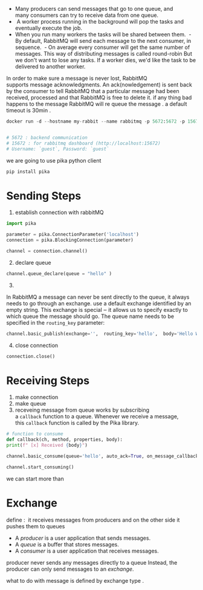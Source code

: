 
- Many producers can send messages that go to one queue, and many consumers can try to receive data from one queue.
-  A worker process running in the background will pop the tasks and eventually execute the job.
- When you run many workers the tasks will be shared between them.
 - By default, RabbitMQ will send each message to the next consumer, in sequence.
 - On average every consumer will get the same number of messages. This way of distributing messages is called round-robin
But we don't want to lose any tasks. If a worker dies, we'd like the task to be delivered to another worker.


In order to make sure a message is never lost, RabbitMQ supports message acknowledgments. An ack(nowledgement) is sent back by the consumer to tell RabbitMQ that a particular message had been received, processed and that RabbitMQ is free to delete it.
if any thing bad happens to the message RabbitMQ will re queue the message .
a default timeout is 30min . 

```python
docker run -d --hostname my-rabbit --name rabbitmq -p 5672:5672 -p 15672:15672 rabbitmq:3-management


# 5672 : backend communication
# 15672 : for rabbitmq dashboard (http://localhost:15672)
# Username: `guest`, Password: `guest`

```

we are going to use pika python client 

```python
pip install pika 
```



# Sending Steps 

1. establish connection with rabbitMQ

```python
import pika

parameter = pika.ConnectionParameter('localhost')
connection = pika.BlockingConnection(parameter)

channel = connection.channel()
```

2. declare queue

```python
channel.queue_declare(queue = "hello" )
```

3.  
In RabbitMQ a message can never be sent directly to the queue, it always needs to go through an exchange.
use a default exchange identified by an empty string. This exchange is special ‒ it allows us to specify exactly to which queue the message should go. The queue name needs to be specified in the `routing_key` parameter:

```python
channel.basic_publish(exchange='',  routing_key='hello',  body='Hello World!')
```

4. close connection
```python
connection.close()
```


# Receiving Steps

1. make connection
2. make queue
3. receveing message from queue works by subscribing a `callback` function to a queue. Whenever we receive a message, this `callback` function is called by the Pika library. 

```python
# function to consume
def callback(ch, method, properties, body):  
print(f" [x] Received {body}")

channel.basic_consume(queue='hello', auto_ack=True, on_message_callback=callback )

channel.start_consuming()

```


we can start more than 


# Exchange

define :  it receives messages from producers and on the other side it pushes them to queues

- A _producer_ is a user application that sends messages.
- A _queue_ is a buffer that stores messages.
- A _consumer_ is a user application that receives messages.

producer never sends any messages directly to a queue
Instead, the producer can only send messages to an _exchange_.

what to do with message is defined by exchange type .
